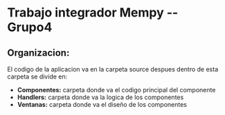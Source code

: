 # Trabajo integrador Mempy -- Grupo4

## Organizacion:
    
El codigo de la aplicacion va en la carpeta source
despues dentro de esta carpeta se divide en:
    
- **Componentes:** carpeta donde va el codigo principal del componente
- **Handlers:** carpeta donde va la logica de los componentes
- **Ventanas:** carpeta donde va el diseño de los componentes